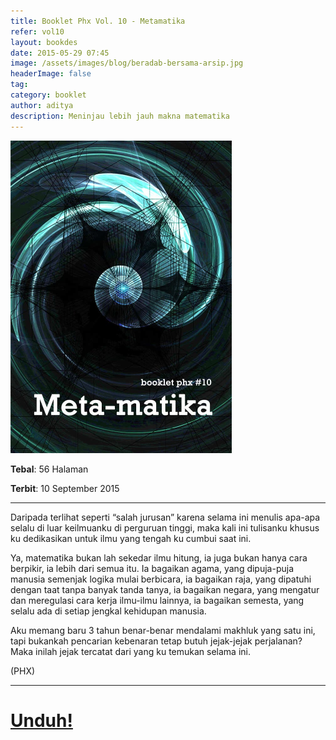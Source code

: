 ```yaml
---
title: Booklet Phx Vol. 10 - Metamatika
refer: vol10
layout: bookdes
date: 2015-05-29 07:45
image: /assets/images/blog/beradab-bersama-arsip.jpg
headerImage: false
tag:
category: booklet
author: aditya
description: Meninjau lebih jauh makna matematika
---
```


<img class="image" src="/assets/images/cover/booklet10.jpg" alt="__" height="500px">

__Tebal__: 56 Halaman

__Terbit__: 10 September 2015

***

Daripada terlihat seperti “salah jurusan” karena selama ini menulis apa-apa selalu di luar keilmuanku di perguruan tinggi, maka kali ini tulisanku khusus ku dedikasikan untuk ilmu yang tengah ku cumbui saat ini.

Ya, matematika bukan lah sekedar ilmu hitung, ia juga bukan hanya cara berpikir, ia lebih dari semua itu. Ia bagaikan agama, yang dipuja-puja manusia semenjak logika mulai berbicara, ia bagaikan raja, yang dipatuhi dengan taat tanpa banyak tanda tanya, ia bagaikan negara, yang mengatur dan meregulasi cara kerja ilmu-ilmu lainnya, ia bagaikan semesta, yang selalu ada di setiap jengkal kehidupan manusia.

Aku memang baru 3 tahun benar-benar mendalami makhluk yang satu ini, tapi bukankah pencarian kebenaran tetap butuh jejak-jejak perjalanan? Maka inilah jejak tercatat dari yang ku temukan selama ini.

(PHX)

***

# [Unduh!][akses]

[akses]:https://issuu.com/Aditya-FiniarelPhoenix/docs/_10_metamatika